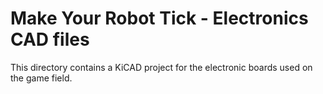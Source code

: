 # Make Your Robot Tick - Electronics CAD files

This directory contains a KiCAD project for the electronic boards used on the game field.

